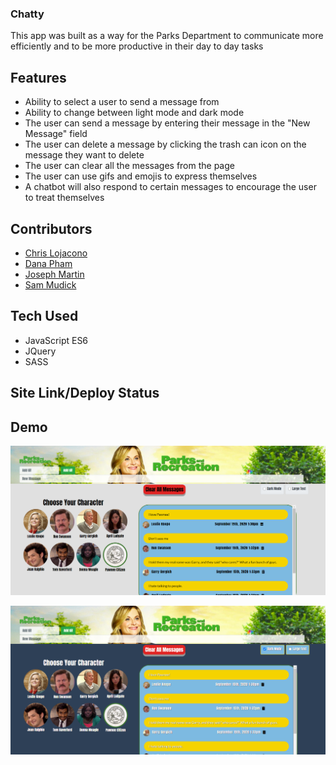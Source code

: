 ### Chatty
This app was built as a way for the Parks Department to communicate more efficiently and to be more productive in their day to day tasks

## Features
* Ability to select a user to send a message from
* Ability to change between light mode and dark mode
* The user can send a message by entering their message in the "New Message" field
* The user can delete a message by clicking the trash can icon on the message they want to delete
* The user can clear all the messages from the page
* The user can use gifs and emojis to express themselves
* A chatbot will also respond to certain messages to encourage the user to treat themselves

## Contributors
- [Chris Lojacono](https://github.com/chrislojacono)
- [Dana Pham](https://github.com/danapham)
- [Joseph Martin](https://github.com/josephtmartin)
- [Sam Mudick](https://github.com/smudick)

## Tech Used
* JavaScript ES6
* JQuery
* SASS

## Site Link/Deploy Status


## Demo
![Light Mode](images/parks-rec-light.png)

![Dark Mode](images/parks-rec-dark.png)
